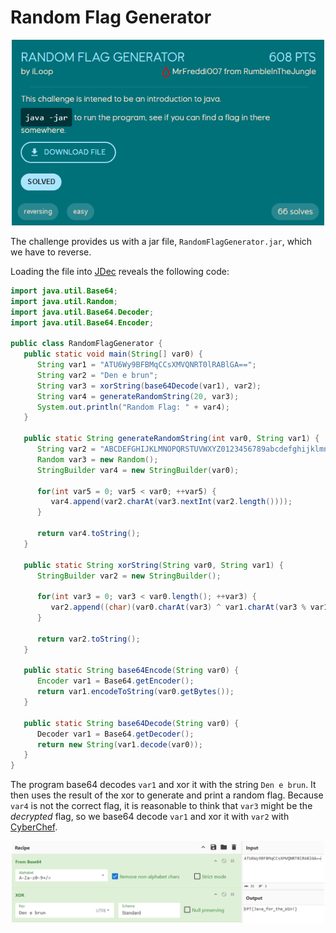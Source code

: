 # Random Flag Generator
<p align="center">
    <img src="img/random_flag_gen_chall.png" alt="Challenge" width="500"/>
</p>

The challenge provides us with a jar file, `RandomFlagGenerator.jar`, which we have to reverse.

Loading the file into [JDec](https://jdec.app/) reveals the following code:
```java
import java.util.Base64;
import java.util.Random;
import java.util.Base64.Decoder;
import java.util.Base64.Encoder;

public class RandomFlagGenerator {
   public static void main(String[] var0) {
      String var1 = "ATU6Wy9BFBMqCCsXMVQNRT0lRABlGA==";
      String var2 = "Den e brun";
      String var3 = xorString(base64Decode(var1), var2);
      String var4 = generateRandomString(20, var3);
      System.out.println("Random Flag: " + var4);
   }

   public static String generateRandomString(int var0, String var1) {
      String var2 = "ABCDEFGHIJKLMNOPQRSTUVWXYZ0123456789abcdefghijklmnopqrstuvwxyz" + var1;
      Random var3 = new Random();
      StringBuilder var4 = new StringBuilder(var0);

      for(int var5 = 0; var5 < var0; ++var5) {
         var4.append(var2.charAt(var3.nextInt(var2.length())));
      }

      return var4.toString();
   }

   public static String xorString(String var0, String var1) {
      StringBuilder var2 = new StringBuilder();

      for(int var3 = 0; var3 < var0.length(); ++var3) {
         var2.append((char)(var0.charAt(var3) ^ var1.charAt(var3 % var1.length())));
      }

      return var2.toString();
   }

   public static String base64Encode(String var0) {
      Encoder var1 = Base64.getEncoder();
      return var1.encodeToString(var0.getBytes());
   }

   public static String base64Decode(String var0) {
      Decoder var1 = Base64.getDecoder();
      return new String(var1.decode(var0));
   }
}
```

The program base64 decodes `var1` and xor it with the string `Den e brun`. It then uses the result of the xor to generate and print a random flag. Because `var4` is not the correct flag, it is reasonable to think that `var3` might be the *decrypted* flag, so we base64 decode `var1` and xor it with `var2` with [CyberChef](https://gchq.github.io/CyberChef/).

<p align="center">
    <img src="img/random_flag_gen_flag.png" alt="Flag" width="500"/>
</p>